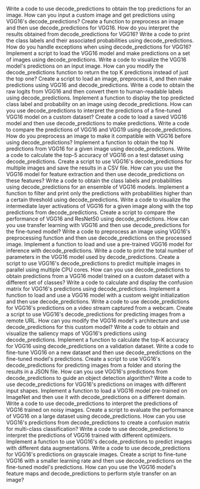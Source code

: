 Write a code to use decode_predictions to obtain the top predictions for an image.
How can you input a custom image and get predictions using VGG16's decode_predictions?
Create a function to preprocess an image and then use decode_predictions for VGG16.
How do you interpret the results obtained from decode_predictions for VGG16?
Write a code to print the class labels and their associated probabilities using decode_predictions.
How do you handle exceptions when using decode_predictions for VGG16?
Implement a script to load the VGG16 model and make predictions on a set of images using decode_predictions.
Write a code to visualize the VGG16 model's predictions on an input image.
How can you modify the decode_predictions function to return the top K predictions instead of just the top one?
Create a script to load an image, preprocess it, and then make predictions using VGG16 and decode_predictions.
Write a code to obtain the raw logits from VGG16 and then convert them to human-readable labels using decode_predictions.
Implement a function to display the top predicted class label and probability on an image using decode_predictions.
How can you use decode_predictions to interpret the predictions of a fine-tuned VGG16 model on a custom dataset?
Create a code to load a saved VGG16 model and then use decode_predictions to make predictions.
Write a code to compare the predictions of VGG16 and VGG19 using decode_predictions.
How do you preprocess an image to make it compatible with VGG16 before using decode_predictions?
Implement a function to obtain the top N predictions from VGG16 for a given image using decode_predictions.
Write a code to calculate the top-5 accuracy of VGG16 on a test dataset using decode_predictions.
Create a script to use VGG16's decode_predictions for multiple images and save the results in a CSV file.
How can you use the VGG16 model for feature extraction and then use decode_predictions on these features?
Write a code to obtain the class labels and probabilities using decode_predictions for an ensemble of VGG16 models.
Implement a function to filter and print only the predictions with probabilities higher than a certain threshold using decode_predictions.
Write a code to visualize the intermediate layer activations of VGG16 for a given image along with the top predictions from decode_predictions.
Create a script to compare the performance of VGG16 and ResNet50 using decode_predictions.
How can you use transfer learning with VGG16 and then use decode_predictions for the fine-tuned model?
Write a code to preprocess an image using VGG16's preprocessing function and then use decode_predictions on the processed image.
Implement a function to load and use a pre-trained VGG16 model for inference with decode_predictions.
Write a code to print the total number of parameters in the VGG16 model used by decode_predictions.
Create a script to use VGG16's decode_predictions to predict multiple images in parallel using multiple CPU cores.
How can you use decode_predictions to obtain predictions from a VGG16 model trained on a custom dataset with a different set of classes?
Write a code to calculate and display the confusion matrix for VGG16's predictions using decode_predictions.
Implement a function to load and use a VGG16 model with a custom weight initialization and then use decode_predictions.
Write a code to use decode_predictions for VGG16's predictions on a video stream captured from a webcam.
Create a script to use VGG16's decode_predictions for predicting images from a remote URL.
How can you modify the VGG16 model's architecture and use decode_predictions for this custom model?
Write a code to obtain and visualize the saliency maps of VGG16's predictions using decode_predictions.
Implement a function to calculate the top-K accuracy for VGG16 using decode_predictions on a validation dataset.
Write a code to fine-tune VGG16 on a new dataset and then use decode_predictions on the fine-tuned model's predictions.
Create a script to use VGG16's decode_predictions for predicting images from a folder and storing the results in a JSON file.
How can you use VGG16's predictions from decode_predictions to guide an object detection algorithm?
Write a code to use decode_predictions for VGG16's predictions on images with different input shapes.
Implement a function to load a VGG16 model pre-trained on ImageNet and then use it with decode_predictions on a different domain.
Write a code to use decode_predictions to interpret the predictions of VGG16 trained on noisy images.
Create a script to evaluate the performance of VGG16 on a large dataset using decode_predictions.
How can you use VGG16's predictions from decode_predictions to create a confusion matrix for multi-class classification?
Write a code to use decode_predictions to interpret the predictions of VGG16 trained with different optimizers.
Implement a function to use VGG16's decode_predictions to predict images with different data augmentations.
Write a code to use decode_predictions for VGG16's predictions on grayscale images.
Create a script to fine-tune VGG16 with a smaller learning rate and then use decode_predictions on the fine-tuned model's predictions.
How can you use the VGG16 model's feature maps and decode_predictions to perform style transfer on an image?